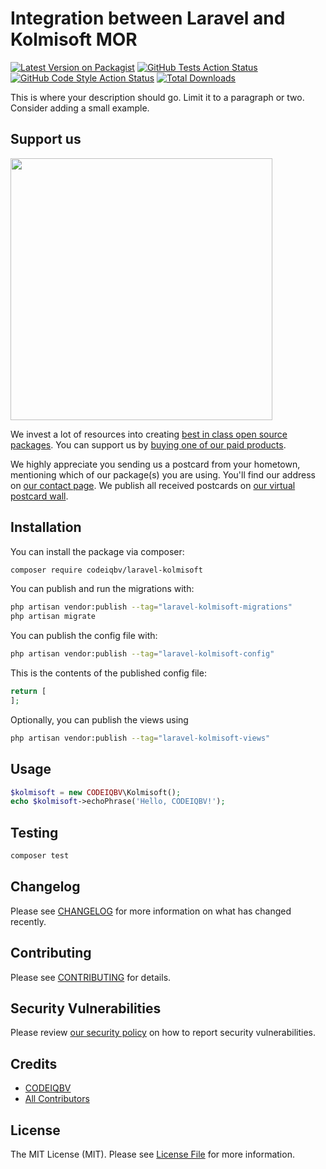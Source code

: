 # Integration between Laravel and Kolmisoft MOR

[![Latest Version on Packagist](https://img.shields.io/packagist/v/codeiqbv/laravel-kolmisoft.svg?style=flat-square)](https://packagist.org/packages/codeiqbv/laravel-kolmisoft)
[![GitHub Tests Action Status](https://img.shields.io/github/actions/workflow/status/codeiqbv/laravel-kolmisoft/run-tests.yml?branch=main&label=tests&style=flat-square)](https://github.com/codeiqbv/laravel-kolmisoft/actions?query=workflow%3Arun-tests+branch%3Amain)
[![GitHub Code Style Action Status](https://img.shields.io/github/actions/workflow/status/codeiqbv/laravel-kolmisoft/fix-php-code-style-issues.yml?branch=main&label=code%20style&style=flat-square)](https://github.com/codeiqbv/laravel-kolmisoft/actions?query=workflow%3A"Fix+PHP+code+style+issues"+branch%3Amain)
[![Total Downloads](https://img.shields.io/packagist/dt/codeiqbv/laravel-kolmisoft.svg?style=flat-square)](https://packagist.org/packages/codeiqbv/laravel-kolmisoft)

This is where your description should go. Limit it to a paragraph or two. Consider adding a small example.

## Support us

[<img src="https://github-ads.s3.eu-central-1.amazonaws.com/laravel-kolmisoft.jpg?t=1" width="419px" />](https://spatie.be/github-ad-click/laravel-kolmisoft)

We invest a lot of resources into creating [best in class open source packages](https://spatie.be/open-source). You can support us by [buying one of our paid products](https://spatie.be/open-source/support-us).

We highly appreciate you sending us a postcard from your hometown, mentioning which of our package(s) you are using. You'll find our address on [our contact page](https://spatie.be/about-us). We publish all received postcards on [our virtual postcard wall](https://spatie.be/open-source/postcards).

## Installation

You can install the package via composer:

```bash
composer require codeiqbv/laravel-kolmisoft
```

You can publish and run the migrations with:

```bash
php artisan vendor:publish --tag="laravel-kolmisoft-migrations"
php artisan migrate
```

You can publish the config file with:

```bash
php artisan vendor:publish --tag="laravel-kolmisoft-config"
```

This is the contents of the published config file:

```php
return [
];
```

Optionally, you can publish the views using

```bash
php artisan vendor:publish --tag="laravel-kolmisoft-views"
```

## Usage

```php
$kolmisoft = new CODEIQBV\Kolmisoft();
echo $kolmisoft->echoPhrase('Hello, CODEIQBV!');
```

## Testing

```bash
composer test
```

## Changelog

Please see [CHANGELOG](CHANGELOG.md) for more information on what has changed recently.

## Contributing

Please see [CONTRIBUTING](CONTRIBUTING.md) for details.

## Security Vulnerabilities

Please review [our security policy](../../security/policy) on how to report security vulnerabilities.

## Credits

- [CODEIQBV](https://github.com/CODEIQBV)
- [All Contributors](../../contributors)

## License

The MIT License (MIT). Please see [License File](LICENSE.md) for more information.

